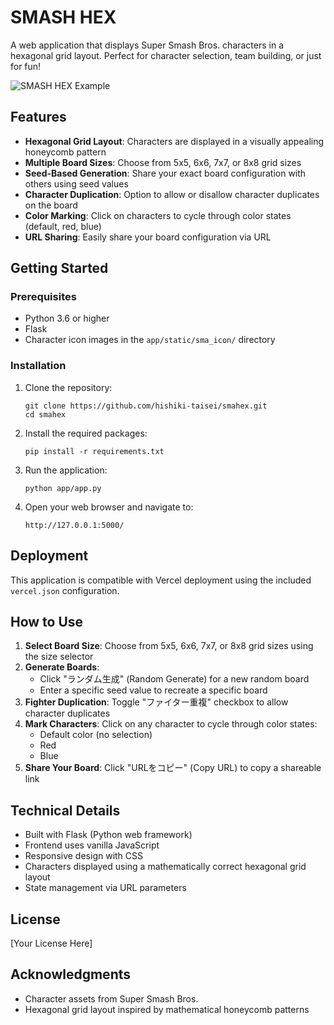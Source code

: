 # SMASH HEX

A web application that displays Super Smash Bros. characters in a hexagonal grid layout. Perfect for character selection, team building, or just for fun!

![SMASH HEX Example](https://via.placeholder.com/800x400?text=SMASH+HEX+Example)

## Features

- **Hexagonal Grid Layout**: Characters are displayed in a visually appealing honeycomb pattern
- **Multiple Board Sizes**: Choose from 5x5, 6x6, 7x7, or 8x8 grid sizes
- **Seed-Based Generation**: Share your exact board configuration with others using seed values
- **Character Duplication**: Option to allow or disallow character duplicates on the board
- **Color Marking**: Click on characters to cycle through color states (default, red, blue)
- **URL Sharing**: Easily share your board configuration via URL

## Getting Started

### Prerequisites

- Python 3.6 or higher
- Flask
- Character icon images in the `app/static/sma_icon/` directory

### Installation

1. Clone the repository:
   ```
   git clone https://github.com/hishiki-taisei/smahex.git
   cd smahex
   ```

2. Install the required packages:
   ```
   pip install -r requirements.txt
   ```

3. Run the application:
   ```
   python app/app.py
   ```

4. Open your web browser and navigate to:
   ```
   http://127.0.0.1:5000/
   ```

## Deployment

This application is compatible with Vercel deployment using the included `vercel.json` configuration.

## How to Use

1. **Select Board Size**: Choose from 5x5, 6x6, 7x7, or 8x8 grid sizes using the size selector
2. **Generate Boards**: 
   - Click "ランダム生成" (Random Generate) for a new random board
   - Enter a specific seed value to recreate a specific board
3. **Fighter Duplication**: Toggle "ファイター重複" checkbox to allow character duplicates
4. **Mark Characters**: Click on any character to cycle through color states:
   - Default color (no selection)
   - Red
   - Blue
5. **Share Your Board**: Click "URLをコピー" (Copy URL) to copy a shareable link

## Technical Details

- Built with Flask (Python web framework)
- Frontend uses vanilla JavaScript
- Responsive design with CSS
- Characters displayed using a mathematically correct hexagonal grid layout
- State management via URL parameters

## License

[Your License Here]

## Acknowledgments

- Character assets from Super Smash Bros.
- Hexagonal grid layout inspired by mathematical honeycomb patterns
